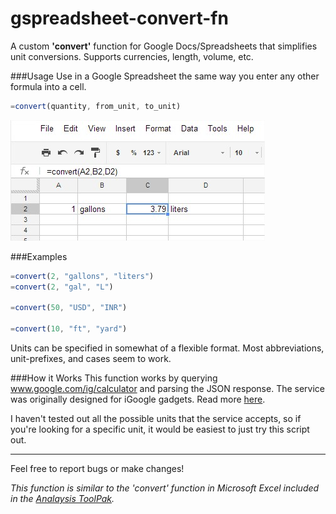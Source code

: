 gspreadsheet-convert-fn
=======================

A custom **'convert'** function for Google Docs/Spreadsheets that simplifies unit conversions. Supports currencies, length, volume, etc.  

###Usage
Use in a Google Spreadsheet the same way you enter any other formula into a cell.

```javascript
=convert(quantity, from_unit, to_unit)
```

![screenshot](/screenshot.jpg)

###Examples

```javascript
=convert(2, "gallons", "liters")
=convert(2, "gal", "L")

=convert(50, "USD", "INR")

=convert(10, "ft", "yard")
```

Units can be specified in somewhat of a flexible format.  Most abbreviations, unit-prefixes, and cases seem to work.

###How it Works
This function works by querying www.google.com/ig/calculator and parsing the JSON response. The service was originally designed for iGoogle gadgets.  Read more [here](http://www.dynamicguru.com/php/currency-conversion-using-php-and-google-calculator-api/).

I haven't tested out all the possible units that the service accepts, so if you're looking for a specific unit, it would be easiest to just try this script out.

-----
Feel free to report bugs or make changes!

*This function is similar to the 'convert' function in Microsoft Excel included in the [Analaysis ToolPak](http://office.microsoft.com/en-us/excel-help/convert-HP005209022.aspx).*